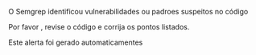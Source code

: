 O Semgrep identificou vulnerabilidades ou padroes suspeitos no código

Por favor , revise o código e corrija os pontos listados.

Este alerta foi gerado automaticamentes
